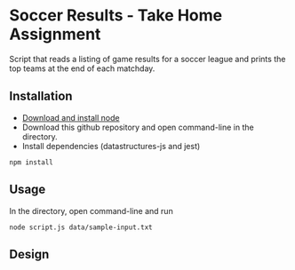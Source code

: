 # Soccer Results - Take Home Assignment

Script that reads a listing of game results for a soccer league and prints the top teams at the end of each matchday.

## Installation

- [Download and install node](https://nodejs.org/en/download/)
- Download this github repository and open command-line in the directory.
- Install dependencies (datastructures-js and jest)

```
npm install
```

## Usage

In the directory, open command-line and run

```
node script.js data/sample-input.txt
```

## Design
